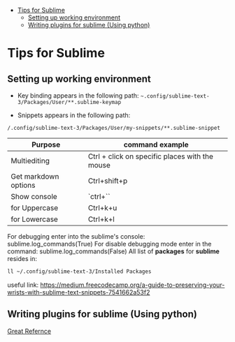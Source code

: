 <!--ts-->
* [Tips for Sublime](#tips-for-sublime)
   * [Setting up working environment](#setting-up-working-environment)
   * [Writing plugins for sublime (Using python)](#writing-plugins-for-sublime-using-python)

<!-- Created by https://github.com/ekalinin/github-markdown-toc -->
<!-- Added by: gil_diy, at: Tue 14 Feb 2023 10:18:41 AM IST -->

<!--te-->

# Tips for Sublime


## Setting up working environment

* Key binding appears in the following path:
`~.config/sublime-text-3/Packages/User/**.sublime-keymap
`

* Snippets appears in the following path:

`/.config/sublime-text-3/Packages/User/my-snippets/**.sublime-snippet`




Purpose | command example
------------ | -------------
Multiediting | Ctrl + click on specific places with the mouse
Get markdown options | Ctrl+shift+p
Show console | `ctrl+\``
for Uppercase | Ctrl+k+u
for Lowercase | Ctrl+k+l


For debugging enter into the sublime's console:
sublime.log_commands(True)
For disable debugging mode enter in the command:
sublime.log_commands(False)
 All list of **packages** for **sublime** resides in:
```bash
ll ~/.config/sublime-text-3/Installed Packages
```


useful link:
https://medium.freecodecamp.org/a-guide-to-preserving-your-wrists-with-sublime-text-snippets-7541662a53f2


## Writing plugins for sublime (Using python)

[Great Refernce](https://docs.sublimetext.io/guide/extensibility/plugins/)